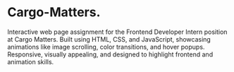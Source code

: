 # Cargo-Matters.
Interactive web page assignment for the Frontend Developer Intern position at Cargo Matters. Built using HTML, CSS, and JavaScript, showcasing animations like image scrolling, color transitions, and hover popups. Responsive, visually appealing, and designed to highlight frontend and animation skills.
